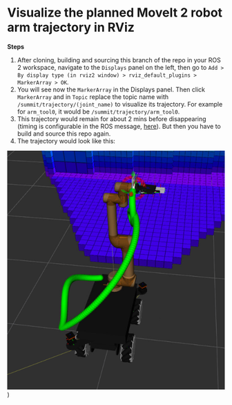 # Visualize the planned MoveIt 2 robot arm trajectory in RViz

**Steps**
1. After cloning, building and sourcing this branch of the repo in your ROS 2 workspace, navigate to the `Displays` panel on the left, then go to `Add > By display type (in rviz2 window) > rviz_default_plugins > MarkerArray > OK`.
2. You will see now the `MarkerArray` in the Displays panel. Then click `MarkerArray` and in `Topic` replace the topic name with `/summit/trajectory/(joint_name)` to visualize its trajectory. For example for `arm_tool0`, it would be `/summit/trajectory/arm_tool0`. 
3. This trajectory would remain for about 2 mins before disappearing (timing is configurable in the ROS message, [here](https://github.com/Gaurav-Kapoor-07/moveit_visual_tools/blob/humble-trajectory-viz/src/moveit_visual_tools.cpp#L1408)). But then you have to build and source this repo again.
4. The trajectory would look like this:

![trajectory](trajectory_example.png))
